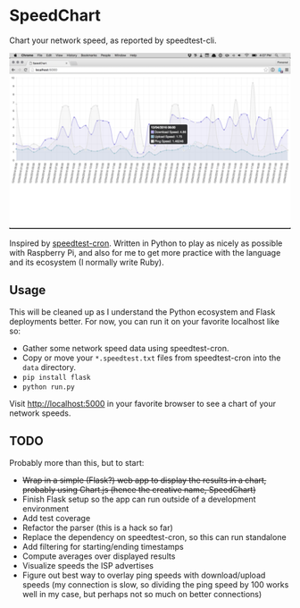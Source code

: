 # SpeedChart

Chart your network speed, as reported by speedtest-cli.

![Screenshot](screenshot.png)

Inspired by [speedtest-cron](https://github.com/vwillcox/speedtest-cron). Written in Python to play as nicely as possible with Raspberry Pi, and also for me to get more practice with the language and its ecosystem (I normally write Ruby).

## Usage

This will be cleaned up as I understand the Python ecosystem and Flask deployments better. For now, you can run it on your favorite localhost like so:

- Gather some network speed data using speedtest-cron.
- Copy or move your `*.speedtest.txt` files from speedtest-cron into the `data` directory.
- `pip install flask`
- `python run.py`

Visit <http://localhost:5000> in your favorite browser to see a chart of your network speeds.

## TODO

Probably more than this, but to start:

- ~~Wrap in a simple (Flask?) web app to display the results in a chart, probably using Chart.js (hence the creative name, SpeedChart)~~
- Finish Flask setup so the app can run outside of a development environment
- Add test coverage
- Refactor the parser (this is a hack so far)
- Replace the dependency on speedtest-cron, so this can run standalone
- Add filtering for starting/ending timestamps
- Compute averages over displayed results
- Visualize speeds the ISP advertises
- Figure out best way to overlay ping speeds with download/upload speeds (my connection is slow, so dividing the ping speed by 100 works well in my case, but perhaps not so much on better connections)
